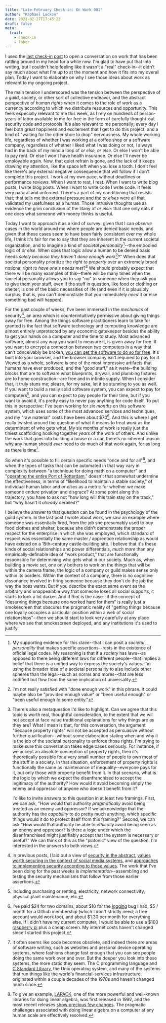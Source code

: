 ```yaml
---
title: "Late-February Check-in: On Work 001"
author: "Raphael Luckom"
date: 2021-02-27T17:45:22
draft: false
meta:
  trail:
    - check-in
    - labor
---
```

I used the [last check-in post](https://raphaelluckom.com/posts/hard_work.html) to open a conversation
on work that has been rattling around in my head for a while now. I'm glad to have put that into writing, but
I couldn't help feeling like it wasn't a "real" check-in--it didn't say much about what I'm up to at the moment and
how it fits into my overall plan. Today I want to elaborate on why I see those ideas about work as relevant to my ongoing
project.

The main tension I underscored was the tension between the perspective of a _guild_, society, or other sort of collective endeavor,
and the abstract perspective of _human rights_ when it comes to the role of _work_ as a currency according to which we distribute
resources and opportunity. This feels especially relevant to me this week, as I rely on hundreds of person-years of labor
available to me for free in the form of carefully thought-out security code and protocols. It's also relevant to me personally;
every day I feel both great happiness and excitement that I get to do this project, and a kind of "waiting for the other shoe to drop"
nervousness. My whole working life, regardless of whether I was working at a coffee shop or a software company, regardless of whether
I liked what I was doing or not, I always had in the back of my mind a loop of _or else, or else_. Or else I won't be able to pay rent.
Or else I won't have health insurance. Or else I'll never be employable again. Now, that quiet refrain is gone, and the lack of it
keeps drawing my attention, like the space left when you lose a tooth. I don't feel like there's any external negative consequence 
that will follow if I don't complete this project. I work at my own pace, without deadlines or performance reviews. When I want to rest,
I rest. When I want to write blog posts, I write blog posts. When I want to write code I write code. It feels very natural and unforced. 
There's a part of my conditioning that resists that; that tells me the external pressure and the _or elses_ were all that
validated my usefulness as a human. Those intrusive thoughts use as evidence the grim conclusion of the litany of _or else_: that
one only eats if one does what someone with money thinks is useful.

Today I want to approach it as a kind of survey: given that I can _observe_ cases in the world around me where people
are denied basic needs, and given that these cases seem to have been fairly consistent over my whole life, I think it's fair
for me to say that they are inherent in the current societal organization, and to imagine a kind of _societal personality_[^1]--the embodied 
logic of _or else_. When does that logic allow a human to be denied basic needs _solely because they haven't done enough work_[^2]?" 
When does that societal personality prioritize the _right to property_ over an extremely broad notional _right to have one's needs met_?[^3]
We should probably expect that there will be many examples of this--there will be many times when the societal personality allows you to say "no" to someone when
they ask you to give them your stuff, even if the stuff in question, like food or clothing or shelter, is one of the basic necessities 
of life (and even if it is plausibly surplus; that is, you can't demonstrate that you immediately _need_ it or else something bad will happen).

For the past couple of weeks, I've been immersed in the _mechanics_ of security[^4], an area which is counterintuitively permissive about
giving things away for free. Among the things software practitioners learn to take for granted is the fact that software technology and computing
knowledge are almost entirely unprotected by any economic gatekeeper besides the ability to get your hands on a computer and the time to study.
Most advanced software, almost any way you want to measure it, is given away for free. If you want to encrypt a connection between two computers
in a way that can't conceivably be broken, [you can get the software to do so for free](https://en.wikipedia.org/wiki/Transport_Layer_Security). It's built
into your browser, and the browser company isn't required to pay for it. Viewed as a whole, software is one of the most impressive artifacts
that humans have ever produced, and the "good stuff," as it were--the building blocks that are to software what blueprints, drywall, and plumbing
fixtures are to home construction--are free and in infinite supply. When I consider that, it truly stuns me; please, for my sake, let it be stunning
to you as well. If you want to build a really solid software system, you can expect to pay for computers[^5], and you can expect to pay people
for their time, but if you want to avoid it, it's pretty easy to never pay anything for code itself. To put this in perspective: I've been working 
for _six months_ on this software system, which uses some of the most advanced services and techniques, and my "raw material" costs have been about $70[^6].
And this is where I get really twisted around the question of what it means to treat _work_ as the determinant of who gets what. My six months of work
is really just the tiniest scaffolding hooking together _years_ of the work of others. And unlike the work that goes into building a house or
a car, there's no inherent reason why any human should _ever_ need to do much of that work again, for as long as there is time[^7]. 

So when it's possible to fill certain specific needs "once and for all"[^8], and when the types of tasks that can be automated in that way vary in
complexity between "a technique for doing math on a computer" and "[operating the entire Port of Rotterdam](https://en.wikipedia.org/wiki/Port_of_Rotterdam#Robotic_container_operations),"
doesn't that somewhat undermine the effectiveness, in terms of "likelihood to maintain a stable society," of individual human labor and _or elses_
as a metric for whether we make someone endure privation and disgrace? At some point along this trajectory, you have to ask not "how long will this
train stay on the track," but "why hasn't it _already_ derailed?"

I believe the answer to that question can be found in the psychology of the guild system. In the last post I wrote about work,
we saw an example where someone was essentially fired, from the job she presumably used to buy food clothes and shelter, because she didn't demonstrate the proper 
respect for the enterprise in which she was employed, which standard of respect was essentially the same master / apprentice relationship as would
have existed on a 15th-century castle-building site. I believe that it's these kinds of social relationships and power differentials, _much more_
than any empirically-definable idea of "work product," that are functionally responsible for determining who gets what in our society. Much as, when building
a movie set, one only bothers to work on the things that will be within the camera frame, the logic of a company or guild makes sense only within its borders.
Within the context of a company, there is no cognitive dissonance involved in firing someone because they don't do the job the way the boss wants. But if you
describe the exact same event as the arbitrary and unappealable way that someone loses all social supports, it starts to look a lot darker. And if _that_
is the case--if the concept of "deserving things because one worked hard for them" is really just a smokescreen that obscures the pragmatic reality
of "getting things because one loyally occupies a particular position within a web of social relationships"--then we should start to look very carefully
at any place where we see that smokescreen deployed, and any institutions it's used to justify.

[^1]: My supporting evidence for this claim--that I can posit a _societal personality_ that makes specific assertions--rests in the
      existence of official legal codes. My reasoning is that if a _society_ has laws--as opposed to there being different laws for different
      people--that implies a belief that there is a unified way to express the society's values. I'm using the broader idea of a societal
      personality to also include other spheres than the legal--such as norms and mores--that are less codified but flow from the same implication of
      universality.

[^2]: I'm not really satisfied with "done enough work" in this phrase. It could maybe also be "provided enough value" or "been useful enough"
      or "been useful enough _to_ some entity." 

[^3]: There's also a metaquestion I'd like to highlight. Can we agree that this topic is worth real, thoughtful consideration, to the extent that
      we will not accept at face value traditional explanations for why things are as they are? What I mean is that, for this conversation,
      the argument "because property rights" will not be accepted as persuasive without further qualification--without some elaboration stating 
      when and why it is the job of the societal personality to enforce those rights. I'm trying to make sure this conversation takes edge 
      cases seriously. For instance, if we accept an absolute conception of property rights, then it's theoretically possible for a very small
      number of people to own most of the stuff in a society. In that situation, enforcement of property rights is functionally the same as
      maintenance of inequality--everyone pays for it, but only those with property benefit from it. In that scenario, what is the logic by 
      which we expect the disenfranchised to accept the legitimacy of the authority? How would it avoid becoming simply the enemy and oppressor
      of anyone who doesn't benefit from it?

      I'd like to invite answers to this question in at least two framings. First, we can ask, "How would that authority _pragmatically_ avoid
      being treated as an enemy and oppressor? If we acknowledge that the authority has the _capability_ to do pretty much anything,
      which specific things would it do to protect itself from this framing?" Second, we can ask "How would that authority be able to _ethically_ 
      avoid being seen as an enemy and oppressor? Is there a logic under which the disenfranchised might justifiably accept that the system is
      necessary or useful?" We can think of this as the "platonic" view of the question. I'm interested in the answers to both views.

[^4]: In previous posts, I laid out a view of [security in the abstract](https://raphaelluckom.com/posts/on_security_000.html),
      [values worth securing in the context of social media systems](https://raphaelluckom.com/posts/on_security_001.html),
      and [approaches to implementing security according to those values](https://raphaelluckom.com/posts/on_security_002.html). The work
      that I've been doing for the past weeks is _implementation_--assembling and testing the security mechanisms that follow from
      those earlier assertions.

[^5]: Including purchasing or renting, electricity, network connectivity, physical plant maintenance, etc.

[^6]: I've paid $24 for two domains, about $10 for the [logging](https://raphaelluckom.com/posts/postmortem_000.html) bug I had, $5 / month
      for a Github membership (which I don't strictly need; a free account would work too), and about $1.30 per month for everything else. If I didn't
      have my current computer, I would be able to use a $100 [raspberry pi](https://www.adafruit.com/product/4795) plus a cheap screen. My internet
      costs haven't changed since I started this project.

[^7]: It often seems like code becomes obsolete, and indeed there are areas of software writing, such as websites and personal device operating systems,
      where fashions change fast enough that you can see people doing the same work over and over. But the deeper you look into these systems, the more static
      they seem. The C programming language and [C Standard Library](https://en.wikipedia.org/wiki/C_standard_library#Standardization), the Unix operating
      system, and many of the systems that run things like the world's financial-services infrastructure, originated within a couple decades of the 1970s
      and haven't changed much since. 

[^8]: To give an example, [LAPACK](https://en.wikipedia.org/wiki/LAPACK), one of the more powerful and well-known libraries for doing linear algebra,
      was first released in 1992, and the most recent releases [show precious few changes](http://www.netlib.org/lapack/lapack-3.9.0.html). The pragmatic
      challenges associated with doing linear algebra on a computer at any human scale are effectively resolved.
